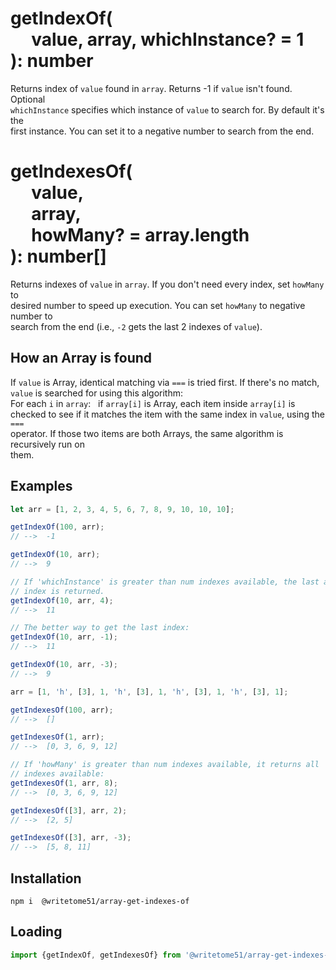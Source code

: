 # getIndexOf(<br>&nbsp;&nbsp;&nbsp;&nbsp;&nbsp;value, array, whichInstance? = 1<br>): number

Returns index of `value` found in `array`. Returns -1 if `value` isn't found. Optional  
`whichInstance` specifies which instance of `value` to search for. By default it's the  
first instance. You can set it to a negative number to search from the end.


# getIndexesOf(<br>&nbsp;&nbsp;&nbsp;&nbsp;&nbsp;value,<br>&nbsp;&nbsp;&nbsp;&nbsp;&nbsp;array,<br>&nbsp;&nbsp;&nbsp;&nbsp;&nbsp;howMany? = array.length<br>): number[]

Returns indexes of `value` in `array`.  If you don't need every index, set `howMany` to  
desired number to speed up execution.  You can set `howMany` to negative number to  
search from the end (i.e., `-2` gets the last 2 indexes of `value`).


## How an Array is found
If `value` is Array, identical matching via `===` is tried first. If there's no match,  
`value` is searched for using this algorithm:  
For each `i` in `array`:  &nbsp; if `array[i]` is Array, each item inside `array[i]` is  
checked to see if it matches the item with the same index in `value`, using the `===`  
operator.  If those two items are both Arrays, the same algorithm is recursively run on  
them.


## Examples
```js
let arr = [1, 2, 3, 4, 5, 6, 7, 8, 9, 10, 10, 10];

getIndexOf(100, arr);
// -->  -1

getIndexOf(10, arr);
// -->  9

// If 'whichInstance' is greater than num indexes available, the last available 
// index is returned.
getIndexOf(10, arr, 4);
// -->  11

// The better way to get the last index:
getIndexOf(10, arr, -1);
// -->  11

getIndexOf(10, arr, -3);
// -->  9

arr = [1, 'h', [3], 1, 'h', [3], 1, 'h', [3], 1, 'h', [3], 1];

getIndexesOf(100, arr);
// -->  []

getIndexesOf(1, arr);
// -->  [0, 3, 6, 9, 12]

// If 'howMany' is greater than num indexes available, it returns all
// indexes available:
getIndexesOf(1, arr, 8);
// -->  [0, 3, 6, 9, 12]

getIndexesOf([3], arr, 2);
// -->  [2, 5]

getIndexesOf([3], arr, -3);
// -->  [5, 8, 11]
```


## Installation
`npm i  @writetome51/array-get-indexes-of`


## Loading
```js
import {getIndexOf, getIndexesOf} from '@writetome51/array-get-indexes-of'
```
